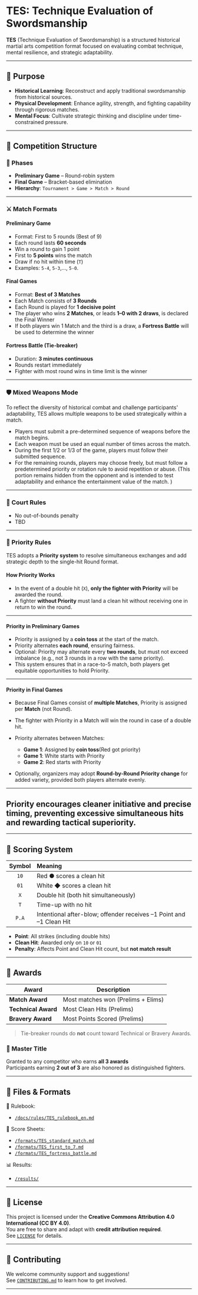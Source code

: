 # TES: Technique Evaluation of Swordsmanship

**TES** (Technique Evaluation of Swordsmanship) is a structured historical martial arts competition format focused on evaluating combat technique, mental resilience, and strategic adaptability.

---

## 📜 Purpose

- **Historical Learning**: Reconstruct and apply traditional swordsmanship from historical sources.
- **Physical Development**: Enhance agility, strength, and fighting capability through rigorous matches.
- **Mental Focus**: Cultivate strategic thinking and discipline under time-constrained pressure.

---

## 🏩️ Competition Structure

### 🎯 Phases

- **Preliminary Game** – Round-robin system  
- **Final Game** – Bracket-based elimination  
- **Hierarchy**: `Tournament > Game > Match > Round`

---

### ⚔️ Match Formats

#### Preliminary Game

- Format: First to 5 rounds (Best of 9)
- Each round lasts **60 seconds**
- Win a round to gain 1 point
- First to **5 points** wins the match
- Draw if no hit within time (`T`)
- Examples: `5-4`, `5-3`,..., `5-0`. 

#### Final Games

- Format: **Best of 3 Matches**
- Each Match consists of **3 Rounds**
- Each Round is played for **1 decisive point** 
- The player who wins **2 Matches**, or leads **1–0 with 2 draws**, is declared the Final Winner
- If both players win 1 Match and the third is a draw, a **Fortress Battle** will be used to determine the winner

#### Fortress Battle (Tie-breaker)

- Duration: **3 minutes continuous**
- Rounds restart immediately
- Fighter with most round wins in time limit is the winner

---

### 🛡️ Mixed Weapons Mode
To reflect the diversity of historical combat and challenge participants' adaptability, TES allows multiple weapons to be used strategically within a match.

- Players must submit a pre-determined sequence of weapons before the match begins.
- Each weapon must be used an equal number of times across the match.
- During the first 1/2 or 1/3 of the game, players must follow their submitted sequence.
- For the remaining rounds, players may choose freely, but must follow a predetermined priority or rotation rule to avoid repetition or abuse.
(This portion remains hidden from the opponent and is intended to test adaptability and enhance the entertainment value of the match.
)
---

### 🧽 Court Rules

- No out-of-bounds penalty
- TBD
---

### 🧭 Priority Rules

TES adopts a **Priority system** to resolve simultaneous exchanges and add strategic depth to the single-hit Round format.

#### How Priority Works

- In the event of a double hit (`X`), **only the fighter with Priority** will be awarded the round.
- A fighter **without Priority** must land a clean hit without receiving one in return to win the round.

---

#### Priority in Preliminary Games

- Priority is assigned by a **coin toss** at the start of the match.
- Priority alternates **each round**, ensuring fairness.
- Optional: Priority may alternate every **two rounds**, but must not exceed imbalance (e.g., not 3 rounds in a row with the same priority).
- This system ensures that in a race-to-5 match, both players get equitable opportunities to hold Priority.

---

#### Priority in Final Games

- Because Final Games consist of **multiple Matches**, Priority is assigned per **Match** (not Round).
- The fighter with Priority in a Match will win the round in case of a double hit.
- Priority alternates between Matches:
  - **Game 1**: Assigned by **coin toss**(Red got priority)
  - **Game 1**: White starts with Priority
  - **Game 2**: Red starts with Priority

- Optionally, organizers may adopt **Round-by-Round Priority change** for added variety, provided both players alternate evenly.

---

Priority encourages cleaner initiative and precise timing, preventing excessive simultaneous hits and rewarding tactical superiority.
- 
---


## 🧾 Scoring System

| Symbol | Meaning |
|:------:|:--------|
| `10`   | Red ● scores a clean hit |
| `01`   | White ◆ scores a clean hit |
| `X`    | Double hit (both hit simultaneously) |
| `T`    | Time-up with no hit |
| `P.A`  | Intentional after-blow; offender receives –1 Point and –1 Clean Hit |

- **Point**: All strikes (including double hits)
- **Clean Hit**: Awarded only on `10` or `01`
- **Penalty**: Affects Point and Clean Hit count, but **not match result**

---

## 🏅 Awards

| Award            | Description |
|------------------|-------------|
| **Match Award**  | Most matches won (Prelims + Elims) |
| **Technical Award** | Most Clean Hits (Prelims) |
| **Bravery Award**   | Most Points Scored (Prelims) |

> Tie-breaker rounds do **not** count toward Technical or Bravery Awards.

### 👑 Master Title

Granted to any competitor who earns **all 3 awards**  
Participants earning **2 out of 3** are also honored as distinguished fighters.

---

## 📂 Files & Formats

📄 Rulebook:  
- [`/docs/rules/TES_rulebook_en.md`](docs/rules/TES_rulebook_en.md)

📄 Score Sheets:  
- [`/formats/TES_standard_match.md`](formats/TES_standard_match.md)  
- [`/formats/TES_first_to_7.md`](formats/TES_first_to_7.md)  
- [`/formats/TES_fortress_battle.md`](formats/TES_fortress_battle.md)

📊 Results:  
- [`/results/`](results/)

---

## 🪪 License

This project is licensed under the **Creative Commons Attribution 4.0 International (CC BY 4.0)**.  
You are free to share and adapt with **credit attribution required**.  
See [`LICENSE`](LICENSE) for details.

---

## 🤝 Contributing

We welcome community support and suggestions!  
See [`CONTRIBUTING.md`](CONTRIBUTING.md) to learn how to get involved.

---

